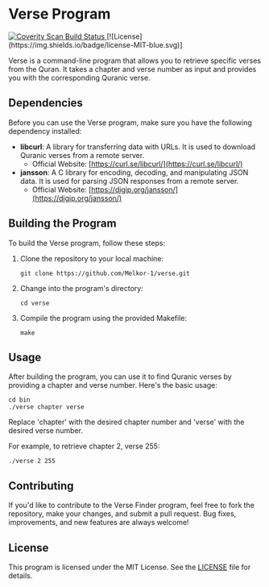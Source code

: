 # Verse Program

<a href="https://scan.coverity.com/projects/melkor-1-verse"> 
    <img alt="Coverity Scan Build Status" src="https://scan.coverity.com/projects/29706/badge.svg"/>
</a>  
[![License](https://img.shields.io/badge/license-MIT-blue.svg)]

Verse is a command-line program that allows you to retrieve specific verses from the Quran. It takes a chapter and verse number as input and provides you with the corresponding Quranic verse.

## Dependencies

Before you can use the Verse program, make sure you have the following dependency installed:

- **libcurl**: A library for transferring data with URLs. It is used to download Quranic verses from a remote server.
   - Official Website: [https://curl.se/libcurl/](https://curl.se/libcurl/)
- **jansson**: A C library for encoding, decoding, and manipulating JSON data. It is used for parsing JSON responses from a remote server.
   - Official Website: [https://digip.org/jansson/](https://digip.org/jansson/)

## Building the Program

To build the Verse program, follow these steps:

1. Clone the repository to your local machine:
   ~~~
   git clone https://github.com/Melkor-1/verse.git
   ~~~
   
2. Change into the program's directory:
   ~~~
   cd verse
   ~~~
   
4. Compile the program using the provided Makefile:
   ~~~
   make
   ~~~
   
## Usage

After building the program, you can use it to find Quranic verses by providing a chapter and verse number. Here's the basic usage:

~~~
cd bin
./verse chapter verse
~~~

Replace 'chapter' with the desired chapter number and 'verse' with the desired verse number.

For example, to retrieve chapter 2, verse 255:

~~~
./verse 2 255
~~~

## Contributing

If you'd like to contribute to the Verse Finder program, feel free to fork the repository, make your changes, and submit a pull request. Bug fixes, improvements, and new features are always welcome!


## License
This program is licensed under the MIT License. See the [LICENSE](LICENSE) file for details.


